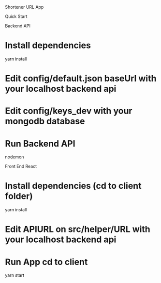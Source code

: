 Shortener URL App

Quick Start

Backend API 
# Install dependencies
yarn install

# Edit config/default.json baseUrl with your localhost backend api
# Edit config/keys_dev with your mongodb database 

# Run Backend API
nodemon

Front End React
# Install dependencies (cd to client folder)
yarn install

# Edit APIURL on src/helper/URL with your localhost backend api

# Run App cd to client 
yarn start


